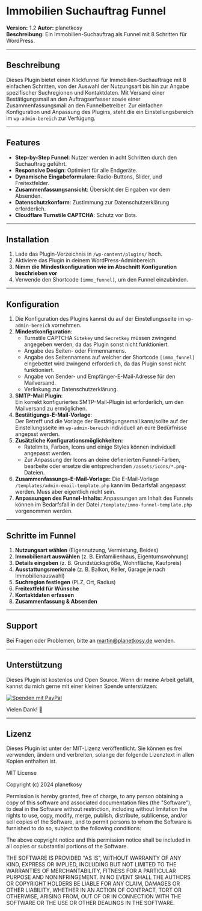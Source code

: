 # Immobilien Suchauftrag Funnel

**Version:** 1.2
**Autor:** planetkosy  
**Beschreibung:** Ein Immobilien-Suchauftrag als Funnel mit 8 Schritten für WordPress.

---

## Beschreibung

Dieses Plugin bietet einen Klickfunnel für Immobilien-Suchaufträge mit 8 einfachen Schritten, von der Auswahl der Nutzungsart bis hin zur Angabe spezifischer Suchregionen und Kontaktdaten. Mit Versand einer Bestätigungsmail an den Auftragserfasser sowie einer Zusammenfassungsmail an den Funnelbetreiber. Zur einfachen Konfiguration und Anpassung des Plugins, steht die ein Einstellungsbereich im `wp-admin-bereich` zur Verfügung. 

---

## Features

- **Step-by-Step Funnel**: Nutzer werden in acht Schritten durch den Suchauftrag geführt.
- **Responsive Design**: Optimiert für alle Endgeräte.
- **Dynamische Eingabeformulare**: Radio-Buttons, Slider, und Freitextfelder.
- **Zusammenfassungsansicht**: Übersicht der Eingaben vor dem Absenden.
- **Datenschutzkonform**: Zustimmung zur Datenschutzerklärung erforderlich.
- **Cloudflare Turnstile CAPTCHA**: Schutz vor Bots.

---

## Installation

1. Lade das Plugin-Verzeichnis in `/wp-content/plugins/` hoch.
2. Aktiviere das Plugin in deinem WordPress-Adminbereich.
3. **Nimm die Mindestkonfiguration wie im Abschnitt Konfiguration beschrieben vor**
3. Verwende den Shortcode `[immo_funnel]`, um den Funnel einzubinden.

---

## Konfiguration

1. Die Konfiguration des Plugins kannst du auf der Einstellungsseite im `wp-admin-bereich` vornehmen.
2. **Mindestkonfiguration**:
   - Turnstile CAPTCHA `Sitekey` und `Secretkey` müssen zwingend angegeben werden, da das Plugin sonst nicht funktioniert.
   - Angabe des Seiten- oder Firmennamens.
   - Angabe des Seitennamens auf welcher der Shortcode `[immo_funnel]` eingebettet wird zwingend erforderlich, da das Plugin sonst nicht funktioniert.
   - Angabe von Sender- und Empfänger-E-Mail-Adresse für den Mailversand.
   - Verlinkung zur Datenschutzerklärung.
3. **SMTP-Mail Plugin**:  
   Ein korrekt konfiguriertes SMTP-Mail-Plugin ist erforderlich, um den Mailversand zu ermöglichen.
4. **Bestätigungs-E-Mail-Vorlage**:  
   Der Betreff und die Vorlage der Bestätigungsemail kann/sollte auf der Einstellungsseite im `wp-admin-bereich` individuell an eure Bedürfnisse angepsst werden.
5. **Zusätzliche Konfigurationsmöglichkeiten:**
   - Ratelimits, Farben, Icons und einige Styles können individuell angepasst werden.
   - Zur Anpassung der Icons an deine defienierten Funnel-Farben, bearbeite oder ersetze die entsprechenden `/assets/icons/*.png`-Dateien.
6. **Zusammenfassungs-E-Mail-Vorlage:**
   Die E-Mail-Vorlage `/templates/admin-email-template.php` kann im Bedarfsfall angepasst werden. Muss aber eigentlich nicht sein.
7. **Anpassungen des Funnel-Inhalts:**
   Anpassungen am Inhalt des Funnels können im Bedarfsfall in der Datei `/template/immo-funnel-template.php` vorgenommen werden.

---

## Schritte im Funnel

1. **Nutzungsart wählen** (Eigennutzung, Vermietung, Beides)  
2. **Immobilienart auswählen** (z. B. Einfamilienhaus, Eigentumswohnung)  
3. **Details eingeben** (z. B. Grundstücksgröße, Wohnfläche, Kaufpreis)  
4. **Ausstattungsmerkmale** (z. B. Balkon, Keller, Garage je nach Immobilienauswahl)  
5. **Suchregion festlegen** (PLZ, Ort, Radius)  
6. **Freitextfeld für Wünsche**  
7. **Kontaktdaten erfassen**  
8. **Zusammenfassung & Absenden**

---

## Support

Bei Fragen oder Problemen, bitte an martin@planetkosy.de wenden.

---

## Unterstützung

Dieses Plugin ist kostenlos und Open Source. Wenn dir meine Arbeit gefällt, kannst du mich gerne mit einer kleinen Spende unterstützen:

[![Spenden mit PayPal](https://img.shields.io/badge/Spenden-PayPal-blue?logo=paypal)](https://www.paypal.me/planetkosy)

Vielen Dank! 🙏

---

## Lizenz

Dieses Plugin ist unter der MIT-Lizenz veröffentlicht. Sie können es frei verwenden, ändern und verbreiten, solange der folgende Lizenztext in allen Kopien enthalten ist.

MIT License

Copyright (c) 2024 planetkosy

Permission is hereby granted, free of charge, to any person obtaining a copy
of this software and associated documentation files (the "Software"), to deal
in the Software without restriction, including without limitation the rights
to use, copy, modify, merge, publish, distribute, sublicense, and/or sell
copies of the Software, and to permit persons to whom the Software is
furnished to do so, subject to the following conditions:

The above copyright notice and this permission notice shall be included in all
copies or substantial portions of the Software.

THE SOFTWARE IS PROVIDED "AS IS", WITHOUT WARRANTY OF ANY KIND, EXPRESS OR
IMPLIED, INCLUDING BUT NOT LIMITED TO THE WARRANTIES OF MERCHANTABILITY,
FITNESS FOR A PARTICULAR PURPOSE AND NONINFRINGEMENT. IN NO EVENT SHALL THE
AUTHORS OR COPYRIGHT HOLDERS BE LIABLE FOR ANY CLAIM, DAMAGES OR OTHER
LIABILITY, WHETHER IN AN ACTION OF CONTRACT, TORT OR OTHERWISE, ARISING FROM,
OUT OF OR IN CONNECTION WITH THE SOFTWARE OR THE USE OR OTHER DEALINGS IN THE
SOFTWARE.

